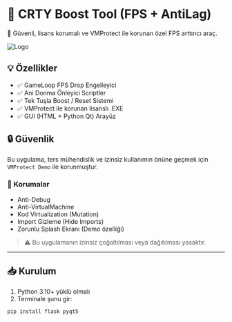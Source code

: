 # 🚀 CRTY Boost Tool (FPS + AntiLag)

🔐 Güvenli, lisans korumalı ve VMProtect ile korunan özel FPS arttırıcı araç.

![Logo](https://cdn.discordapp.com/emojis/1389001484301111306.webp?size=96)

## 💡 Özellikler

- ✅ GameLoop FPS Drop Engelleyici
- ✅ Ani Donma Önleyici Scriptler
- ✅ Tek Tuşla Boost / Reset Sistemi
- ✅ VMProtect ile korunan lisanslı .EXE
- ✅ GUI (HTML + Python Qt) Arayüz

## 🔒 Güvenlik

Bu uygulama, ters mühendislik ve izinsiz kullanımın önüne geçmek için `VMProtect Demo` ile korunmuştur.

### 🔐 Korumalar

- Anti-Debug
- Anti-VirtualMachine
- Kod Virtualization (Mutation)
- Import Gizleme (Hide Imports)
- Zorunlu Splash Ekranı (Demo özelliği)

> ⚠️ Bu uygulamanın izinsiz çoğaltılması veya dağıtılması yasaktır.

---

## 📥 Kurulum

1. Python 3.10+ yüklü olmalı
2. Terminale şunu gir:
```bash
pip install flask pyqt5
